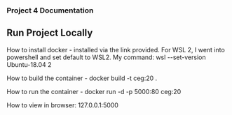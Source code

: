 ### Project 4 Documentation 


## Run Project Locally 

How to install docker - installed via the link provided. For WSL 2, I went into powershell and set default to WSL2. 
My command: wsl --set-version Ubuntu-18.04 2

How to build the container - docker build -t ceg:20 .

How to run the container - docker run -d -p 5000:80 ceg:20

How to view in browser: 127.0.0.1:5000
 
